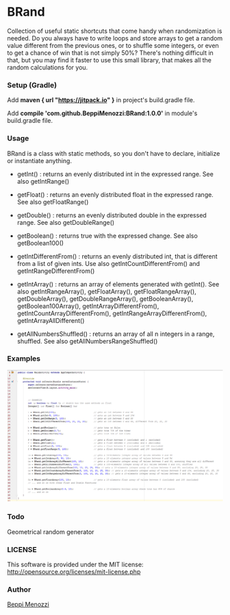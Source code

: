 # BRand
Collection of useful static shortcuts that come handy when randomization is needed.
Do you always have to write loops and store arrays to get a random value different from the previous ones, or to shuffle some integers, or even to get a chance of win that is not simply 50%?
There's nothing difficult in that, but you may find it faster to use this small library, that makes all the random calculations for you.

### Setup (Gradle)
Add **maven { url "https://jitpack.io" }** in project's build.gradle file.

Add **compile 'com.github.BeppiMenozzi:BRand:1.0.0'** in module's build.gradle file.

### Usage
BRand is a class with static methods, so you don't have to declare, initialize or instantiate anything.

* getInt() : returns an evenly distributed int in the expressed range. See also getIntRange()

* getFloat() : returns an evenly distributed float in the expressed range. See also getFloatRange()

* getDouble() : returns an evenly distributed double in the expressed range. See also getDoubleRange()

* getBoolean() : returns true with the expressed change. See also getBoolean100()

* getIntDifferentFrom() : returns an evenly distributed int, that is different from a list of given ints. Use also getIntCountDifferentFrom() and getIntRangeDifferentFrom()

* getIntArray() : returns an array of elements generated with getInt(). See also getIntRangeArray(), getFloatArray(), getFloatRangeArray(), getDoubleArray(), getDoubleRangeArray(), getBooleanArray(), getBoolean100Array(), getIntArrayDifferentFrom(), getIntCountArrayDifferentFrom(), getIntRangeArrayDifferentFrom(), getIntArrayAllDifferent()

* getAllNumbersShuffled() : returns an array of all n integers in a range, shuffled. See also getAllNumbersRangeShuffled()

### Examples
<img src="Snap269.png">

### Todo
Geometrical random generator

### LICENSE

This software is provided under the MIT license:<br />
http://opensource.org/licenses/mit-license.php

### Author

[Beppi Menozzi](http://www.beppi.it)
